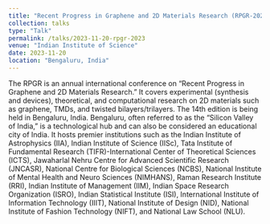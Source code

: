 ```yaml
---
title: "Recent Progress in Graphene and 2D Materials Research (RPGR-2023)"
collection: talks
type: "Talk"
permalink: /talks/2023-11-20-rpgr-2023
venue: "Indian Institute of Science"
date: 2023-11-20
location: "Bengaluru, India"
---
```


The RPGR is an annual international conference on “Recent Progress in Graphene and 2D Materials Research.” It covers experimental (synthesis and devices), theoretical, and computational research on 2D materials such as graphene, TMDs, and twisted bilayers/trilayers. The 14th edition is being held in Bengaluru, India. Bengaluru, often referred to as the “Silicon Valley of India,” is a technological hub and can also be considered an educational city of India. It hosts premier institutions such as the Indian Institute of Astrophysics (IIA), Indian Institute of Science (IISc), Tata Institute of Fundamental Research (TIFR)-International Center of Theoretical Sciences (ICTS), Jawaharlal Nehru Centre for Advanced Scientific Research (JNCASR), National Centre for Biological Sciences (NCBS), National Institute of Mental Health and Neuro Sciences (NIMHANS), Raman Research Institute (RRI), Indian Institute of Management (IIM), Indian Space Research Organization (ISRO), Indian Statistical Institute (ISI), International Institute of Information Technology (IIIT), National Institute of Design (NID), National Institute of Fashion Technology (NIFT), and National Law School (NLU).
